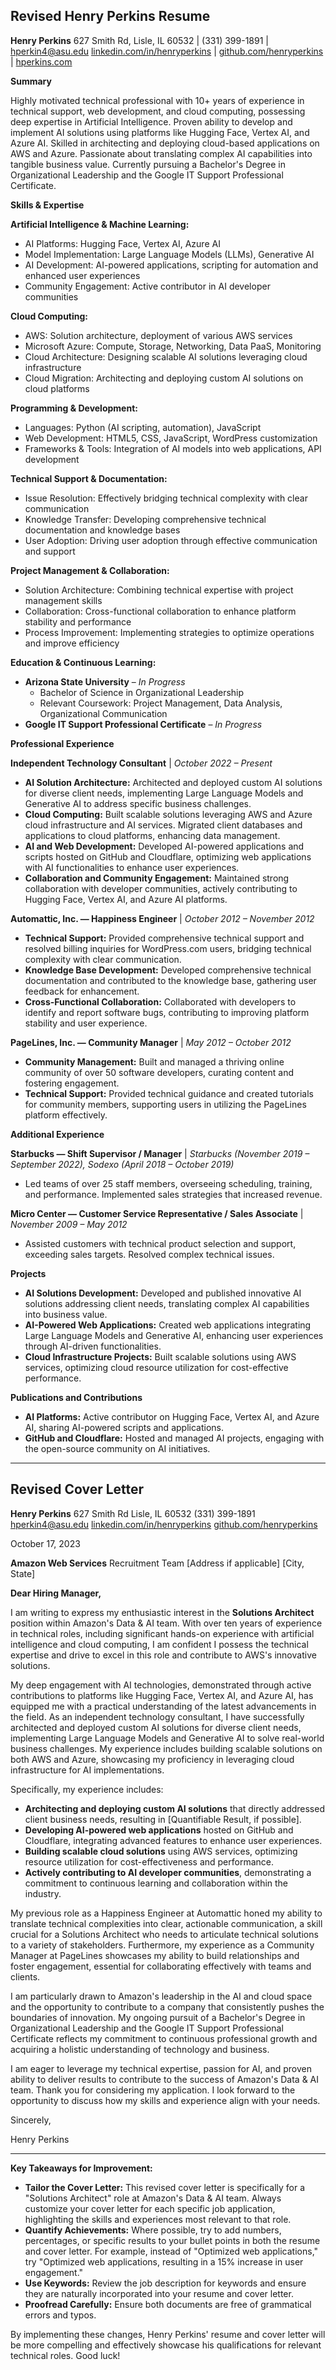 ## **Revised Henry Perkins Resume**

**Henry Perkins**
627 Smith Rd, Lisle, IL 60532 | (331) 399-1891 | [hperkin4@asu.edu](mailto:hperkin4@asu.edu)
[linkedin.com/in/henryperkins](https://www.linkedin.com/in/henryperkins) | [github.com/henryperkins](https://github.com/henryperkins) | [hperkins.com](https://hperkins.com)

**Summary**

Highly motivated technical professional with 10+ years of experience in technical support, web development, and cloud computing, possessing deep expertise in Artificial Intelligence. Proven ability to develop and implement AI solutions using platforms like Hugging Face, Vertex AI, and Azure AI. Skilled in architecting and deploying cloud-based applications on AWS and Azure. Passionate about translating complex AI capabilities into tangible business value. Currently pursuing a Bachelor's Degree in Organizational Leadership and the Google IT Support Professional Certificate.

**Skills & Expertise**

**Artificial Intelligence & Machine Learning:**

*   AI Platforms: Hugging Face, Vertex AI, Azure AI
*   Model Implementation: Large Language Models (LLMs), Generative AI
*   AI Development: AI-powered applications, scripting for automation and enhanced user experiences
*   Community Engagement: Active contributor in AI developer communities

**Cloud Computing:**

*   AWS: Solution architecture, deployment of various AWS services
*   Microsoft Azure: Compute, Storage, Networking, Data PaaS, Monitoring
*   Cloud Architecture: Designing scalable AI solutions leveraging cloud infrastructure
*   Cloud Migration: Architecting and deploying custom AI solutions on cloud platforms

**Programming & Development:**

*   Languages: Python (AI scripting, automation), JavaScript
*   Web Development: HTML5, CSS, JavaScript, WordPress customization
*   Frameworks & Tools: Integration of AI models into web applications, API development

**Technical Support & Documentation:**

*   Issue Resolution: Effectively bridging technical complexity with clear communication
*   Knowledge Transfer: Developing comprehensive technical documentation and knowledge bases
*   User Adoption: Driving user adoption through effective communication and support

**Project Management & Collaboration:**

*   Solution Architecture: Combining technical expertise with project management skills
*   Collaboration: Cross-functional collaboration to enhance platform stability and performance
*   Process Improvement: Implementing strategies to optimize operations and improve efficiency

**Education & Continuous Learning:**

*   **Arizona State University** – *In Progress*
    *   Bachelor of Science in Organizational Leadership
    *   Relevant Coursework: Project Management, Data Analysis, Organizational Communication
*   **Google IT Support Professional Certificate** – *In Progress*

**Professional Experience**

**Independent Technology Consultant** | *October 2022 – Present*

*   **AI Solution Architecture:** Architected and deployed custom AI solutions for diverse client needs, implementing Large Language Models and Generative AI to address specific business challenges.
*   **Cloud Computing:** Built scalable solutions leveraging AWS and Azure cloud infrastructure and AI services. Migrated client databases and applications to cloud platforms, enhancing data management.
*   **AI and Web Development:** Developed AI-powered applications and scripts hosted on GitHub and Cloudflare, optimizing web applications with AI functionalities to enhance user experiences.
*   **Collaboration and Community Engagement:** Maintained strong collaboration with developer communities, actively contributing to Hugging Face, Vertex AI, and Azure AI platforms.

**Automattic, Inc. — Happiness Engineer** | *October 2012 – November 2012*

*   **Technical Support:** Provided comprehensive technical support and resolved billing inquiries for WordPress.com users, bridging technical complexity with clear communication.
*   **Knowledge Base Development:** Developed comprehensive technical documentation and contributed to the knowledge base, gathering user feedback for enhancement.
*   **Cross-Functional Collaboration:** Collaborated with developers to identify and report software bugs, contributing to improving platform stability and user experience.

**PageLines, Inc. — Community Manager** | *May 2012 – October 2012*

*   **Community Management:** Built and managed a thriving online community of over 50 software developers, curating content and fostering engagement.
*   **Technical Support:** Provided technical guidance and created tutorials for community members, supporting users in utilizing the PageLines platform effectively.

**Additional Experience**

**Starbucks — Shift Supervisor / Manager** | *Starbucks (November 2019 – September 2022), Sodexo (April 2018 – October 2019)*

*   Led teams of over 25 staff members, overseeing scheduling, training, and performance. Implemented sales strategies that increased revenue.

**Micro Center — Customer Service Representative / Sales Associate** | *November 2009 – May 2012*

*   Assisted customers with technical product selection and support, exceeding sales targets. Resolved complex technical issues.

**Projects**

*   **AI Solutions Development:** Developed and published innovative AI solutions addressing client needs, translating complex AI capabilities into business value.
*   **AI-Powered Web Applications:** Created web applications integrating Large Language Models and Generative AI, enhancing user experiences through AI-driven functionalities.
*   **Cloud Infrastructure Projects:** Built scalable solutions using AWS services, optimizing cloud resource utilization for cost-effective performance.

**Publications and Contributions**

*   **AI Platforms:** Active contributor on Hugging Face, Vertex AI, and Azure AI, sharing AI-powered scripts and applications.
*   **GitHub and Cloudflare:** Hosted and managed AI projects, engaging with the open-source community on AI initiatives.

---

## **Revised Cover Letter**

**Henry Perkins**
627 Smith Rd
Lisle, IL 60532
(331) 399-1891
[hperkin4@asu.edu](mailto:hperkin4@asu.edu)
[linkedin.com/in/henryperkins](https://www.linkedin.com/in/henryperkins)
[github.com/henryperkins](https://github.com/henryperkins)

October 17, 2023

**Amazon Web Services**
Recruitment Team
[Address if applicable]
[City, State]

**Dear Hiring Manager,**

I am writing to express my enthusiastic interest in the **Solutions Architect** position within Amazon's Data & AI team. With over ten years of experience in technical roles, including significant hands-on experience with artificial intelligence and cloud computing, I am confident I possess the technical expertise and drive to excel in this role and contribute to AWS's innovative solutions.

My deep engagement with AI technologies, demonstrated through active contributions to platforms like Hugging Face, Vertex AI, and Azure AI, has equipped me with a practical understanding of the latest advancements in the field. As an independent technology consultant, I have successfully architected and deployed custom AI solutions for diverse client needs, implementing Large Language Models and Generative AI to solve real-world business challenges. My experience includes building scalable solutions on both AWS and Azure, showcasing my proficiency in leveraging cloud infrastructure for AI implementations.

Specifically, my experience includes:

*   **Architecting and deploying custom AI solutions** that directly addressed client business needs, resulting in [Quantifiable Result, if possible].
*   **Developing AI-powered web applications** hosted on GitHub and Cloudflare, integrating advanced features to enhance user experiences.
*   **Building scalable cloud solutions** using AWS services, optimizing resource utilization for cost-effectiveness and performance.
*   **Actively contributing to AI developer communities**, demonstrating a commitment to continuous learning and collaboration within the industry.

My previous role as a Happiness Engineer at Automattic honed my ability to translate technical complexities into clear, actionable communication, a skill crucial for a Solutions Architect who needs to articulate technical solutions to a variety of stakeholders. Furthermore, my experience as a Community Manager at PageLines showcases my ability to build relationships and foster engagement, essential for collaborating effectively with teams and clients.

I am particularly drawn to Amazon's leadership in the AI and cloud space and the opportunity to contribute to a company that consistently pushes the boundaries of innovation. My ongoing pursuit of a Bachelor's Degree in Organizational Leadership and the Google IT Support Professional Certificate reflects my commitment to continuous professional growth and acquiring a holistic understanding of technology and business.

I am eager to leverage my technical expertise, passion for AI, and proven ability to deliver results to contribute to the success of Amazon's Data & AI team. Thank you for considering my application. I look forward to the opportunity to discuss how my skills and experience align with your needs.

Sincerely,

Henry Perkins

---

**Key Takeaways for Improvement:**

*   **Tailor the Cover Letter:** This revised cover letter is specifically for a "Solutions Architect" role at Amazon's Data & AI team. Always customize your cover letter for each specific job application, highlighting the skills and experiences most relevant to that role.
*   **Quantify Achievements:**  Where possible, try to add numbers, percentages, or specific results to your bullet points in both the resume and cover letter. For example, instead of "Optimized web applications," try "Optimized web applications, resulting in a 15% increase in user engagement."
*   **Use Keywords:** Review the job description for keywords and ensure they are naturally incorporated into your resume and cover letter.
*   **Proofread Carefully:** Ensure both documents are free of grammatical errors and typos.

By implementing these changes, Henry Perkins' resume and cover letter will be more compelling and effectively showcase his qualifications for relevant technical roles. Good luck!
